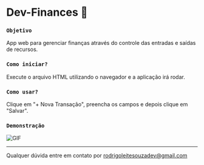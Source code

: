 # Dev-Finances 💸

### `Objetivo`

App web para gerenciar finanças através do controle das entradas e saídas de recursos.

### `Como iniciar?`

Execute o arquivo HTML utilizando o navegador e a aplicação irá rodar.

### `Como usar?`

Clique em "+ Nova Transação", preencha os campos e depois clique em "Salvar".

### `Demonstração`

![GIF](https://media1.giphy.com/media/9x8XoM7tWUqnjAF3yt/giphy.gif)

------------------------------------------------------------------

Qualquer dúvida entre em contato por <a href="mailto:rodrigoleitesouzadev@gmail.com?">rodrigoleitesouzadev@gmail.com</a>
